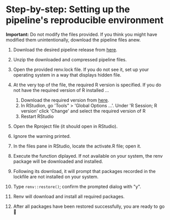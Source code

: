 # Step-by-step: Setting up the pipeline's reproducible environment

**Important:** Do not modify the files provided. If you think you might have modified them unintentionally, download the pipeline files anew.

1. Download the desired pipeline release from [here](https://github.com/marcelglueck/BEpipeR/releases).
2. Unzip the downloaded and compressed pipeline files.
3. Open the provided renv.lock file. If you do not see it, set up your operating system in a way that displays hidden file.
4. At the very top of the file, the required R version is specified.
If you do not have the required version of R installed ...
   1.  Download the required version from [here](https://cran.r-project.org/).
   2.  In RStudion, go 'Tools" > 'Global Options ...'. Under 'R Session; R version' click 'Change' and select the required version of R
   3.  Restart RStudio
   
6. Open the Rproject file (it should open in RStudio).
7. Ignore the warning printed.
8. In the files pane in RStudio, locate the activate.R file; open it.
9. Execute the function diplayed. If not available on your system, the renv package will be downloaded and installed.
10. Following its download, it will prompt that packages recorded in the lockfile are not installed on your system.
11. Type ```renv::restore()```; confirm the prompted dialog with "y".
12. Renv will download and install all required packages.
13. After all packages have been restored successfully, you are ready to go 🥳
